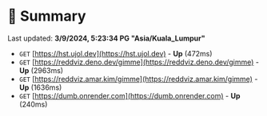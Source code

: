 # 📖 Summary
Last updated: **3/9/2024, 5:23:34 PG "Asia/Kuala_Lumpur"**

- `GET` [https://hst.ujol.dev](https://hst.ujol.dev) - **Up** (472ms)
- `GET` [https://reddviz.deno.dev/gimme](https://reddviz.deno.dev/gimme) - **Up** (2963ms)
- `GET` [https://reddviz.amar.kim/gimme](https://reddviz.amar.kim/gimme) - **Up** (1636ms)
- `GET` [https://dumb.onrender.com](https://dumb.onrender.com) - **Up** (240ms)
